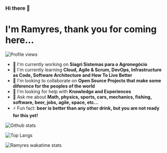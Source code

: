 ### Hi there 👋

# I'm Ramyres, thank you for coming here...

![Profile views](https://gpvc.arturio.dev/ramyres110)  

- 🔭 I'm currently working on **Siagri Sistemas para o Agronegócio**
- 🌱 I'm currently learning **Cloud, Agile & Scrum, DevOps, Infrastructure as Code, Software Architecture and How To Live Better**
- 👯 I'm looking to collaborate on **Open Source Projects that make some diference for the peoples of the world**
- 🤔 I'm looking for help with **Knowledge and Experiences**
- 💬 Ask me about **Math, physics, sports, cars, mechanics, fishing, software, beer, jobs, agile, space, etc...**
- ⚡ Fun fact: **beer is better than any other drink, but you are not ready for this yet!** 

![Github stats](https://github-readme-stats.vercel.app/api?username=ramyres110&show_icons=true)

![Top Langs](https://github-readme-stats.vercel.app/api/top-langs/?username=ramyres110&layout=compact)

![Ramyres wakatime stats](https://github-readme-stats.vercel.app/api/wakatime?username=ramyres110w&layout=compact)

<!-- 
[![dockeri.co](https://dockeri.co/image/ramyres110/discoapi)](https://hub.docker.com/r/ramyres110/discoapi)
[![GitHub issues](https://img.shields.io/github/issues/nodejs/docker-node.svg "GitHub issues")](https://github.com/nodejs/docker-node)
[![GitHub stars](https://img.shields.io/github/stars/nodejs/docker-node.svg "GitHub stars")](https://github.com/nodejs/docker-node) 
-->
